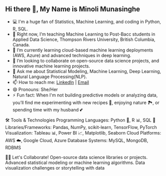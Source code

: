 ## Hi there 👋, My Name is Minoli Munasinghe


- 💻 I'm a huge fan of Statistics, Machine Learning, and coding in Python, R, SQL.
- 🔭 Right now, I’m teaching Machine Learning to Post-Bacc students in Applied Data Science, Thompson Rivers University, British Columbia, Canada.
- 🌱 I’m currently learning cloud-based machine learning deployments (AWS, Azure) and advanced techniques in deep learning.
- 👯 I’m looking to collaborate on open-source data science projects, and innovative machine learning projects.
- 💬 Ask me about Statistical Modeling, Machine Learning, Deep Learning, Natural Language Processing(NLP).
- 📫 How to reach me: [LinkedIn](https://www.linkedin.com/in/minolimunasinghe) | [Email](mailto:minolimunasinghe@outlook.com)
- 😄 Pronouns: She/Her
- ⚡ Fun fact: When I'm not building predictive models or analyzing data, you’ll find me experimenting with new recipes 🍳, enjoying nature 🏞️, or spending time with my husband 💕


🛠️ Tools & Technologies
Programming Languages: Python 🐍, R 📊, SQL 💾
Libraries/Frameworks: Pandas, NumPy, scikit-learn, TensorFlow, PyTorch
Visualization: Tableau 📊, Power BI 📈, Matplotlib, Seaborn
Cloud Platforms: AWS ☁️, Google Cloud, Azure
Database Systems: MySQL, MongoDB, RDBMS

👩‍💻 Let's Collaborate!
Open-source data science libraries or projects.
Advanced statistical modeling or machine learning algorithms.
Data visualization challenges or storytelling with data
<!--
**minolirm/minolirm** is a ✨ _special_ ✨ repository because its `README.md` (this file) appears on your GitHub profile.

Here are some ideas to get you started:

- 🔭 I’m currently working on ...
- 🌱 I’m currently learning ...
- 👯 I’m looking to collaborate on ...
- 🤔 I’m looking for help with ...
- 💬 Ask me about ...
- 📫 How to reach me: ...
- 😄 Pronouns: ...
- ⚡ Fun fact: ...
-->
